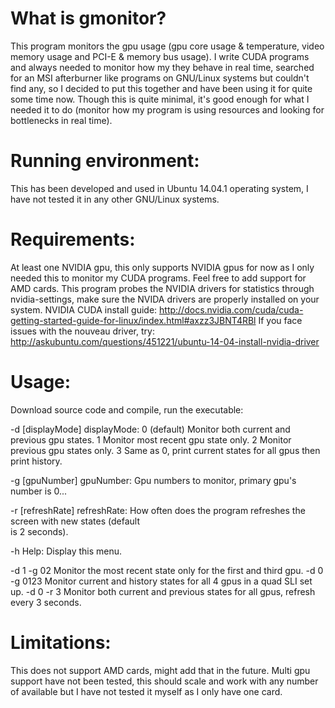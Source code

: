 # What is gmonitor?
This program monitors the gpu usage (gpu core usage & temperature, video memory usage and PCI-E & 
memory bus usage).
I write CUDA programs and always needed to monitor how my they  behave in real time, searched for 
an MSI afterburner like programs on GNU/Linux systems but couldn't find any, so I decided to put 
this together and have been using it for quite some time now. Though this is quite minimal, it's 
good enough for what I needed it to do (monitor how my program is using resources and looking for 
bottlenecks in real time).


# Running environment: 
This has been developed and used in Ubuntu 14.04.1 operating system, I have not tested it in any 
other GNU/Linux systems.

# Requirements:
At least one NVIDIA gpu, this only supports NVIDIA gpus for now as I only needed this to monitor 
my CUDA programs. Feel free to add support for AMD cards.
This program probes the NVIDIA drivers for statistics through nvidia-settings, make sure the NVIDA 
drivers are properly installed on your system.
NVIDIA CUDA install guide: 
http://docs.nvidia.com/cuda/cuda-getting-started-guide-for-linux/index.html#axzz3JBNT4RBl
If you face issues with the nouveau driver, try: 
http://askubuntu.com/questions/451221/ubuntu-14-04-install-nvidia-driver

# Usage:
Download source code and compile, run the executable:

-d [displayMode]  displayMode: 0 (default) Monitor both current and previous gpu states.
		                       1 Monitor most recent gpu state only.
		                       2 Monitor previous gpu states only.
		                       3 Same as 0, print current states for all gpus then print history.

-g [gpuNumber]      gpuNumber: Gpu numbers to monitor, primary gpu's number is 0...

-r [refreshRate]  refreshRate: How often does the program refreshes the screen with new states (default         
                               is 2 seconds). 

-h                       Help: Display this menu.

-d 1 -g 02     Monitor the most recent state only for the first and third gpu.
-d 0 -g 0123   Monitor current and history states for all 4 gpus in a quad SLI set up.
-d 0 -r 3      Monitor both current and previous states for all gpus, refresh every 3 seconds.

# Limitations:
This does not support AMD cards, might add that in the future.
Multi gpu support have not been tested, this should scale and work with any number of available but I have 
not tested it myself as I only have one card.
